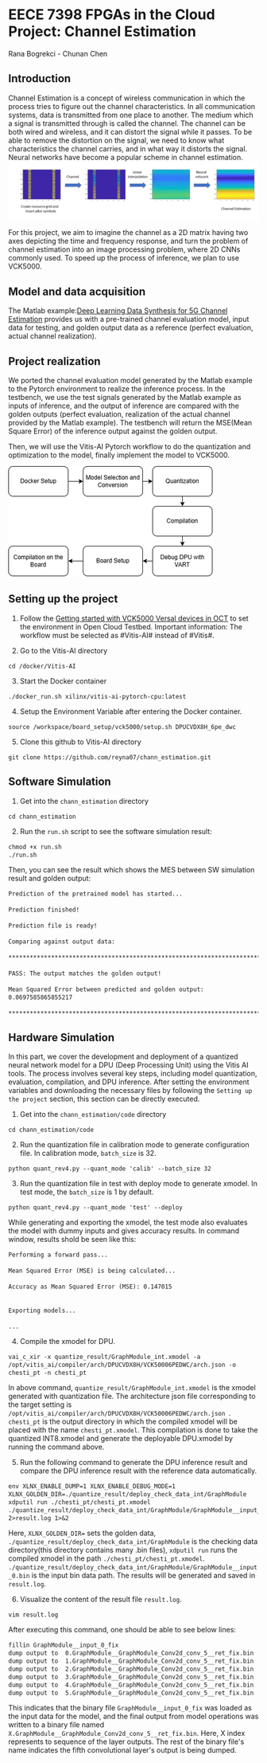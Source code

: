 # EECE 7398 FPGAs in the Cloud Project: Channel Estimation

Rana Bogrekci - Chunan Chen

## Introduction
Channel Estimation is a concept of wireless communication in which the process tries to figure out the channel characteristics. In all communication systems, data is transmitted from one place to another. The medium which a signal is transmitted through is called the channel. The channel can be both wired and wireless, and it can distort the signal while it passes. To be able to remove the distortion on the signal, we need to know what characteristics the channel carries, and in what way it distorts the signal.  Neural networks have become a popular scheme in channel estimation.
![The Process of Channel Estimation with Neural Networks](https://github.com/reyna07/chann_estimation/blob/main/img/ch_estimation_process.png)

For this project, we aim to imagine the channel as a 2D matrix having two axes depicting the time and frequency response, and turn the problem of channel estimation into an image processing problem, where 2D CNNs commonly used. To speed up the process of inference, we plan to use VCK5000. 

## Model and data acquisition
The Matlab example:[Deep Learning Data Synthesis for 5G Channel Estimation](https://www.mathworks.com/help/5g/ug/deep-learning-data-synthesis-for-5g-channel-estimation.html) provides us with a pre-trained channel evaluation model, input data for testing, and golden output data as a reference (perfect evaluation, actual channel realization).

## Project realization
We ported the channel evaluation model generated by the Matlab example to the Pytorch environment to realize the inference process. In the testbench, we use the test signals generated by the Matlab example as inputs of inference, and the output of inference are compared with the golden outputs (perfect evaluation, realization of the actual channel provided by the Matlab example). The testbench will return the MSE(Mean Square Error) of the inference output against the golden output.

Then, we will use the Vitis-AI Pytorch workflow to do the quantization and optimization to the model, finally implement the model to VCK5000.

![The Project Steps Block Diagram](https://github.com/reyna07/chann_estimation/blob/main/img/chann_block.png)

## Setting up the project
1. Follow the [Getting started with VCK5000 Versal devices in OCT](https://github.com/OCT-FPGA/versal-tutorials/blob/main/vck5000-getting-started.md) to set the environment in Open Cloud Testbed. Important information: The workflow must be selected as #Vitis-AI# instead of #Vitis#.

   
2. Go to the Vitis-AI directory

```
cd /docker/Vitis-AI
```

3. Start the Docker container

```
./docker_run.sh xilinx/vitis-ai-pytorch-cpu:latest
```

4. Setup the Environment Variable after entering the Docker container.

```
source /workspace/board_setup/vck5000/setup.sh DPUCVDX8H_6pe_dwc
```

5. Clone this github to Vitis-AI directory

```
git clone https://github.com/reyna07/chann_estimation.git
```

## Software Simulation
1. Get into the `chann_estimation` directory
```
cd chann_estimation
```

2. Run the `run.sh` script to see the software simulation result:
```
chmod +x run.sh
./run.sh
```

Then, you can see the result which shows the MES between SW simulation result and golden output:

```
Prediction of the pretrained model has started...

Prediction finished!

Prediction file is ready!

Comparing against output data:

*****************************************************************************

PASS: The output matches the golden output!

Mean Squared Error between predicted and golden output: 0.0697585865855217

*****************************************************************************

```
## Hardware Simulation 

In this part, we cover the development and deployment of a quantized neural network model for a DPU (Deep Processing Unit) using the Vitis AI tools. The process involves several key steps, including model quantization, evaluation, compilation, and DPU inference. After setting the environment variables and downloading the necessary files by following the `Setting up the project` section, this section can be directly executed. 

1. Get into the `chann_estimation/code` directory
```
cd chann_estimation/code
```

2. Run the quantization file in calibration mode to generate configuration file. In calibration mode, `batch_size` is 32.
```
python quant_rev4.py --quant_mode 'calib' --batch_size 32
```

3. Run the quantization file in test with deploy mode to generate xmodel. In test mode, the `batch_size` is 1 by default.
```
python quant_rev4.py --quant_mode 'test' --deploy
```
While generating and exporting the xmodel, the test mode also evaluates the model with dummy inputs and gives accuracy results. In command window, results shold be seen like this: 

``` 
Performing a forward pass...

Mean Squared Error (MSE) is being calculated...

Accuracy as Mean Squared Error (MSE): 0.147015


Exporting models...

...
```

4. Compile the xmodel for DPU. 
```
vai_c_xir -x quantize_result/GraphModule_int.xmodel -a /opt/vitis_ai/compiler/arch/DPUCVDX8H/VCK50006PEDWC/arch.json -o chesti_pt -n chesti_pt
```
In above command, `quantize_result/GraphModule_int.xmodel` is the xmodel generated with quantization file. The architecture json file corresponding to the target setting is `/opt/vitis_ai/compiler/arch/DPUCVDX8H/VCK50006PEDWC/arch.json `. `chesti_pt` is the output directory in which the compiled xmodel will be placed with the name `chesti_pt.xmodel`. This compilation is done to  take the quantized INT8.xmodel and generate the deployable DPU.xmodel by running the command above.

5. Run the following command to generate the DPU inference result and compare the DPU inference result with the reference data automatically.
```
env XLNX_ENABLE_DUMP=1 XLNX_ENABLE_DEBUG_MODE=1 XLNX_GOLDEN_DIR=./quantize_result/deploy_check_data_int/GraphModule    xdputil run ./chesti_pt/chesti_pt.xmodel ./quantize_result/deploy_check_data_int/GraphModule/GraphModule__input_0.bin 2>result.log 1>&2
```
Here, `XLNX_GOLDEN_DIR=` sets the golden data, `./quantize_result/deploy_check_data_int/GraphModule` is the checking data directory(this directory contains many .bin files),
`xdputil run` runs the compiled xmodel in the path `./chesti_pt/chesti_pt.xmodel`.  `./quantize_result/deploy_check_data_int/GraphModule/GraphModule__input_0.bin` is the input bin data path. The results will be generated and saved in `result.log`.

6. Visualize the content of the result file `result.log`.
```
vim result.log
```
After executing this command, one should be able to see below lines: 
```
fillin GraphModule__input_0_fix
dump output to  0.GraphModule__GraphModule_Conv2d_conv_5__ret_fix.bin
dump output to  1.GraphModule__GraphModule_Conv2d_conv_5__ret_fix.bin
dump output to  2.GraphModule__GraphModule_Conv2d_conv_5__ret_fix.bin
dump output to  3.GraphModule__GraphModule_Conv2d_conv_5__ret_fix.bin
dump output to  4.GraphModule__GraphModule_Conv2d_conv_5__ret_fix.bin
dump output to  5.GraphModule__GraphModule_Conv2d_conv_5__ret_fix.bin

```
This indicates that the binary file `GraphModule__input_0_fix` was loaded as the input data for the model, and the final output from model operations was written to a binary file named `X.GraphModule__GraphModule_Conv2d_conv_5__ret_fix.bin`. Here, X index represents to sequence of the layer outputs. The rest of the binary file's name indicates the fifth convolutional layer's output is being dumped. 
